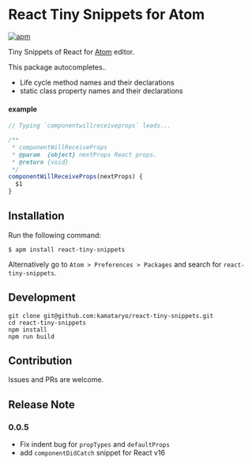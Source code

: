 # React Tiny Snippets for Atom

[![apm](https://img.shields.io/apm/v/react-tiny-snippets.svg)](https://atom.io/packages/react-tiny-snippets)

Tiny Snippets of React for [Atom](https://atom.io/) editor.

This package autocompletes..
- Life cycle method names and their declarations
- static class property names and their declarations

#### example

```javascript
// Typing `componentwillreceiveprops` leads...

/**
 * componentWillReceiveProps
 * @param  {object} nextProps React props.
 * @return {void}
 */
componentWillReceiveProps(nextProps) {
  $1
}
```

## Installation

Run the following command:

```shell
$ apm install react-tiny-snippets
```

Alternatively go to `Atom > Preferences > Packages` and search for `react-tiny-snippets`.

## Development

```shell
git clone git@github.com:kamataryo/react-tiny-snippets.git
cd react-tiny-snippets
npm install
npm run build
```

## Contribution

Issues and PRs are welcome.

## Release Note

### 0.0.5

- Fix indent bug for `propTypes` and `defaultProps`
- add `componentDidCatch` snippet for React v16

